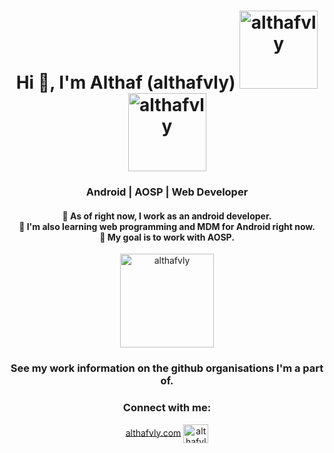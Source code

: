 <h1 align="center">Hi 👋, I'm Althaf (althafvly) <img width="125" src="https://komarev.com/ghpvc/?username=althafvly&style=flat-square" alt="althafvly">
<img width="125" src="https://img.shields.io/badge/dynamic/json?logo=github&label=GitHub+Followers&labelColor=282c34&color=181717&query=%24.data.totalSubs&url=https%3A%2F%2Fapi.spencerwoo.com%2Fsubstats%2F%3Fsource%3Dgithub%26queryKey%3Dalthafvly&longCache=true" alt="althafvly">
 </h1>
<h3 align="center">Android | AOSP | Web Developer</h3>
<h4 align="center">
🔭 As of right now, I work as an android developer.<br>
🌱 I'm also learning web programming and MDM for Android right now.<br>
👯 My goal is to work with AOSP.<br>
</h4>
<p align="center"><img height="150" src="https://github-readme-stats.vercel.app/api?username=althafvly&include_all_commits=true&theme=onedark&count_private=true" alt="althafvly"> 
<h3 align="center">See my work information on the github organisations I'm a part of.</h3>

<h3 align="center">Connect with me:</h3>
<p align="center">
<a href="https://althafvly.com" target="blank">althafvly.com</a>
<a href="https://t.me/althafvly" target="blank"><img align="center" src="https://upload.wikimedia.org/wikipedia/commons/8/82/Telegram_logo.svg" alt="althafvly" height="30" width="40" />
</a></p>

